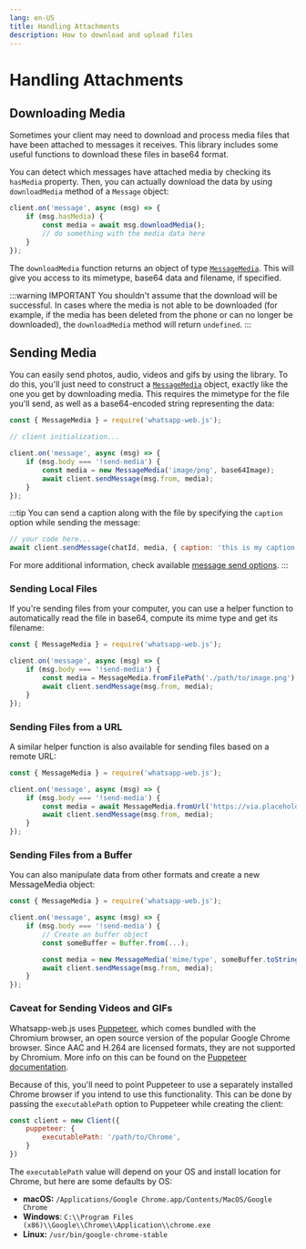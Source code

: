 ```yaml
---
lang: en-US
title: Handling Attachments
description: How to download and upload files
---
```


# Handling Attachments

## Downloading Media

Sometimes your client may need to download and process media files that have been attached to messages it receives. This library includes some useful functions to download these files in base64 format.

You can detect which messages have attached media by checking its `hasMedia` property. Then, you can actually download the data by using `downloadMedia` method of a `Message` object:

```javascript
client.on('message', async (msg) => {
    if (msg.hasMedia) {
        const media = await msg.downloadMedia();
        // do something with the media data here
    }
});
```

The `downloadMedia` function returns an object of type [`MessageMedia`](https://docs.wwebjs.dev/MessageMedia.html). This will give you access to its mimetype, base64 data and filename, if specified.

:::warning IMPORTANT
You shouldn't assume that the download will be successful. In cases where the media is not able to be downloaded \(for example, if the media has been deleted from the phone or can no longer be downloaded\), the `downloadMedia` method will return `undefined`.
:::

## Sending Media

You can easily send photos, audio, videos and gifs by using the library. To do this, you'll just need to construct a [`MessageMedia`](https://docs.wwebjs.dev/MessageMedia.html) object, exactly like the one you get by downloading media. This requires the mimetype for the file you'll send, as well as a base64-encoded string representing the data:

```javascript
const { MessageMedia } = require('whatsapp-web.js');

// client initialization...

client.on('message', async (msg) => {
    if (msg.body === '!send-media') {
        const media = new MessageMedia('image/png', base64Image);
        await client.sendMessage(msg.from, media);
    }
});
```

:::tip
You can send a caption along with the file by specifying the `caption` option while sending the message:

```js
// your code here...
await client.sendMessage(chatId, media, { caption: 'this is my caption' });
```

For more additional information, check available [message send options](https://docs.wwebjs.dev/global.html#MessageSendOptions).
:::

### Sending Local Files

If you're sending files from your computer, you can use a helper function to automatically read the file in base64, compute its mime type and get its filename:

```javascript
const { MessageMedia } = require('whatsapp-web.js');

client.on('message', async (msg) => {
    if (msg.body === '!send-media') {
        const media = MessageMedia.fromFilePath('./path/to/image.png');
        await client.sendMessage(msg.from, media);
    }
});
```

### Sending Files from a URL

A similar helper function is also available for sending files based on a remote URL:

```javascript
const { MessageMedia } = require('whatsapp-web.js');

client.on('message', async (msg) => {
    if (msg.body === '!send-media') {
        const media = await MessageMedia.fromUrl('https://via.placeholder.com/350x150.png');
        await client.sendMessage(msg.from, media);
    }
});
```

### Sending Files from a Buffer

You can also manipulate data from other formats and create a new MessageMedia object:

```javascript
const { MessageMedia } = require('whatsapp-web.js');

client.on('message', async (msg) => {
    if (msg.body === '!send-media') {
        // Create an buffer object
        const someBuffer = Buffer.from(...);

        const media = new MessageMedia('mime/type', someBuffer.toString("base64"));
        await client.sendMessage(msg.from, media);
    }
});
```

### Caveat for Sending Videos and GIFs

Whatsapp-web.js uses [Puppeteer](https://github.com/Puppeteer/Puppeteer), which comes bundled with the Chromium browser, an open source version of the popular Google Chrome browser. Since AAC and H.264 are licensed formats, they are not supported by Chromium. More info on this can be found on the [Puppeteer documentation](https://developer.chrome.com/docs/puppeteer/faq#what_features_does_puppeteer_not_support).

Because of this, you'll need to point Puppeteer to use a separately installed Chrome browser if you intend to use this functionality. This can be done by passing the `executablePath` option to Puppeteer while creating the client:

```javascript
const client = new Client({
    puppeteer: {
        executablePath: '/path/to/Chrome',
    }
})
```

The `executablePath` value will depend on your OS and install location for Chrome, but here are some defaults by OS:

* **macOS:** `/Applications/Google Chrome.app/Contents/MacOS/Google Chrome`
* **Windows**: `C:\\Program Files (x86)\\Google\\Chrome\\Application\\chrome.exe`
* **Linux:** `/usr/bin/google-chrome-stable`
